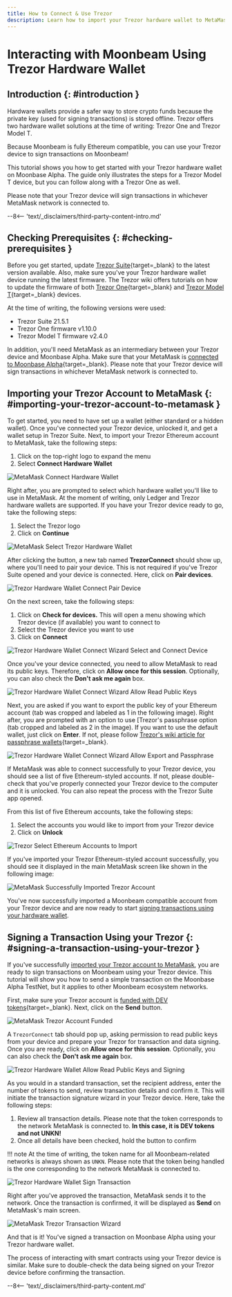 ```yaml
---
title: How to Connect & Use Trezor
description: Learn how to import your Trezor hardware wallet to MetaMask and how to use your Trezor to sign transactions on Moonbeam.
---
```


# Interacting with Moonbeam Using Trezor Hardware Wallet

## Introduction {: #introduction }

Hardware wallets provide a safer way to store crypto funds because the private key (used for signing transactions) is stored offline. Trezor offers two hardware wallet solutions at the time of writing: Trezor One and Trezor Model T.

Because Moonbeam is fully Ethereum compatible, you can use your Trezor device to sign transactions on Moonbeam!

This tutorial shows you how to get started with your Trezor hardware wallet on Moonbase Alpha. The guide only illustrates the steps for a Trezor Model T device, but you can follow along with a Trezor One as well.

Please note that your Trezor device will sign transactions in whichever MetaMask network is connected to.

--8<-- 'text/_disclaimers/third-party-content-intro.md'

## Checking Prerequisites {: #checking-prerequisites }

Before you get started, update [Trezor Suite](https://suite.trezor.io/){target=_blank} to the latest version available. Also, make sure you've your Trezor hardware wallet device running the latest firmware. The Trezor wiki offers tutorials on how to update the firmware of both [Trezor One](https://wiki.trezor.io/User_manual:Updating_the_Trezor_device_firmware__T1){target=_blank} and [Trezor Model T](https://wiki.trezor.io/User_manual:Updating_the_Trezor_device_firmware){target=_blank} devices.

At the time of writing, the following versions were used:

 - Trezor Suite 21.5.1
 - Trezor One firmware v1.10.0
 - Trezor Model T firmware v2.4.0

In addition, you'll need MetaMask as an intermediary between your Trezor device and Moonbase Alpha. Make sure that your MetaMask is [connected to Moonbase Alpha](/tokens/connect/metamask/){target=_blank}. Please note that your Trezor device will sign transactions in whichever MetaMask network is connected to.

## Importing your Trezor Account to MetaMask {: #importing-your-trezor-account-to-metamask }

To get started, you need to have set up a wallet (either standard or a hidden wallet). Once you've connected your Trezor device, unlocked it, and get a wallet setup in Trezor Suite. Next, to import your Trezor Ethereum account to MetaMask, take the following steps:

 1. Click on the top-right logo to expand the menu
 2. Select **Connect Hardware Wallet**

![MetaMask Connect Hardware Wallet](/images/tokens/connect/ledger/ethereum/ledger-2.webp)

Right after, you are prompted to select which hardware wallet you'll like to use in MetaMask. At the moment of writing, only Ledger and Trezor hardware wallets are supported. If you have your Trezor device ready to go, take the following steps:

 1. Select the Trezor logo
 2. Click on **Continue**

![MetaMask Select Trezor Hardware Wallet](/images/tokens/connect/trezor/trezor-2.webp)

After clicking the button, a new tab named **TrezorConnect** should show up, where you'll need to pair your device. This is not required if you've Trezor Suite opened and your device is connected. Here, click on **Pair devices**.

![Trezor Hardware Wallet Connect Pair Device](/images/tokens/connect/trezor/trezor-3.webp)

On the next screen, take the following steps:

 1. Click on **Check for devices.** This will open a menu showing which Trezor device (if available) you want to connect to
 2. Select the Trezor device you want to use
 3. Click on **Connect**

![Trezor Hardware Wallet Connect Wizard Select and Connect Device](/images/tokens/connect/trezor/trezor-4.webp)

Once you've your device connected, you need to allow MetaMask to read its public keys. Therefore, click on **Allow once for this session**. Optionally, you can also check the **Don't ask me again** box.

![Trezor Hardware Wallet Connect Wizard Allow Read Public Keys](/images/tokens/connect/trezor/trezor-5.webp)

Next, you are asked if you want to export the public key of your Ethereum account (tab was cropped and labeled as 1 in the following image). Right after, you are prompted with an option to use [Trezor's passphrase option (tab cropped and labeled as 2 in the image). If you want to use the default wallet, just click on **Enter**. If not, please follow [Trezor's wiki article for passphrase wallets](https://wiki.trezor.io/Passphrase){target=_blank}.

![Trezor Hardware Wallet Connect Wizard Allow Export and Passphrase](/images/tokens/connect/trezor/trezor-6.webp)

If MetaMask was able to connect successfully to your Trezor device, you should see a list of five Ethereum-styled accounts. If not, please double-check that you've properly connected your Trezor device to the computer and it is unlocked. You can also repeat the process with the Trezor Suite app opened.

From this list of five Ethereum accounts, take the following steps:

 1. Select the accounts you would like to import from your Trezor device
 2. Click on **Unlock**

![Trezor Select Ethereum Accounts to Import](/images/tokens/connect/trezor/trezor-7.webp)

If you've imported your Trezor Ethereum-styled account successfully, you should see it displayed in the main MetaMask screen like shown in the following image:

![MetaMask Successfully Imported Trezor Account](/images/tokens/connect/trezor/trezor-8.webp)

You've now successfully imported a Moonbeam compatible account from your Trezor device and are now ready to start [signing transactions using your hardware wallet](#signing-a-transaction-using-your-trezor).

## Signing a Transaction Using your Trezor {: #signing-a-transaction-using-your-trezor }

If you've successfully [imported your Trezor account to MetaMask](#importing-your-trezor-account-to-metamask), you are ready to sign transactions on Moonbeam using your Trezor device. This tutorial will show you how to send a simple transaction on the Moonbase Alpha TestNet, but it applies to other Moonbeam ecosystem networks.

First, make sure your Trezor account is [funded with DEV tokens](/builders/get-started/networks/moonbase/#get-tokens/){target=_blank}. Next, click on the **Send** button.

![MetaMask Trezor Account Funded](/images/tokens/connect/trezor/trezor-9.webp)

A `TrezorConnect` tab should pop up, asking permission to read public keys from your device and prepare your Trezor for transaction and data signing. Once you are ready, click on **Allow once for this session**. Optionally, you can also check the **Don't ask me again** box.

![Trezor Hardware Wallet Allow Read Public Keys and Signing](/images/tokens/connect/trezor/trezor-10.webp)

As you would in a standard transaction, set the recipient address, enter the number of tokens to send, review transaction details and confirm it. This will initiate the transaction signature wizard in your Trezor device. Here, take the following steps:

 1. Review all transaction details. Please note that the token corresponds to the network MetaMask is connected to. **In this case, it is DEV tokens and not UNKN!**
 2. Once all details have been checked, hold the button to confirm

!!! note
    At the time of writing, the token name for all Moonbeam-related networks is always shown as `UNKN`. Please note that the token being handled is the one corresponding to the network MetaMask is connected to.

![Trezor Hardware Wallet Sign Transaction](/images/tokens/connect/trezor/trezor-11.webp)

Right after you've approved the transaction, MetaMask sends it to the network. Once the transaction is confirmed, it will be displayed as **Send** on MetaMask's main screen.

![MetaMask Trezor Transaction Wizard](/images/tokens/connect/trezor/trezor-12.webp)

And that is it! You've signed a transaction on Moonbase Alpha using your Trezor hardware wallet.

The process of interacting with smart contracts using your Trezor device is similar. Make sure to double-check the data being signed on your Trezor device before confirming the transaction.

--8<-- 'text/_disclaimers/third-party-content.md'